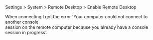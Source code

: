 
Settings > System > Remote Desktop > Enable Remote Desktop

When connecting I got the error 'Your computer could not connect to another console <br>
session on the remote computer because you already have a console session in progress'. 
